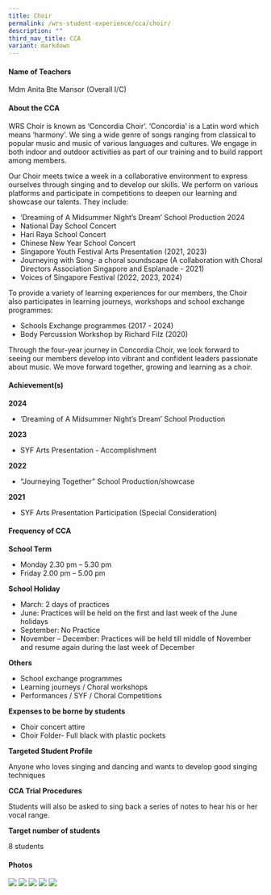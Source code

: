 ```yaml
---
title: Choir
permalink: /wrs-student-experience/cca/choir/
description: ""
third_nav_title: CCA
variant: markdown
---
```

#### **Name of Teachers**

Mdm Anita Bte Mansor (Overall I/C)

#### **About the CCA**

WRS Choir is known as ‘Concordia Choir’.  ‘Concordia’ is a Latin word which means ‘harmony’.  We sing a wide genre of songs ranging from classical to popular music and music of various languages and cultures.  We engage in both indoor and outdoor activities as part of our training and to build rapport among members. 

Our Choir meets twice a week in a collaborative environment to express ourselves through singing and to develop our skills.  We perform on various platforms and participate in competitions to deepen our learning and showcase our talents.  They include:
* ‘Dreaming of A Midsummer Night’s Dream’ School Production 2024 
* National Day School Concert
* Hari Raya School Concert
* Chinese New Year School Concert
* Singapore Youth Festival Arts Presentation (2021, 2023)
* Journeying with Song- a choral soundscape (A collaboration with Choral Directors Association Singapore and Esplanade - 2021)
* Voices of Singapore Festival (2022, 2023, 2024)

To provide a variety of learning experiences for our members, the Choir also participates in learning journeys, workshops and school exchange programmes:
* Schools Exchange programmes (2017 - 2024)
* Body Percussion Workshop by Richard Filz (2020)

Through the four-year journey in Concordia Choir, we look forward to seeing our members develop into vibrant and confident leaders passionate about music. We move forward together, growing and learning as a choir.

#### **Achievement(s)**

**2024**

* ‘Dreaming of A Midsummer Night’s Dream’ School Production

**2023**

* SYF Arts Presentation - Accomplishment

**2022**

* “Journeying Together” School Production/showcase

**2021**

* SYF Arts Presentation Participation (Special Consideration)

#### Frequency of CCA

**School Term**

* Monday 2.30 pm – 5.30 pm 
* Friday 2.00 pm – 5.00 pm

**School Holiday**

* March: 2 days of practices 
* June: Practices will be held on the first and last week of the June holidays
* September: No Practice
* November – December: Practices will be held till middle of November and resume again during the last week of December


**Others**

* School exchange programmes
* Learning journeys / Choral workshops 
* Performances / SYF / Choral Competitions

**Expenses to be borne by students**

* Choir concert attire
* Choir Folder- Full black with plastic pockets

**Targeted Student Profile**

Anyone who loves singing and dancing and wants to develop good singing techniques


 **CCA Trial Procedures**

Students will also be asked to sing back a series of notes to hear his or her vocal range.

 **Target number of students**

8 students

#### Photos
![](/images/CCA/sing1.jpg)
![](/images/CCA/sing2.jpg)
![](/images/CCA/sing3.jpg)
![](/images/CCA/sing4.jpg)
![](/images/CCA/sing5.jpg)